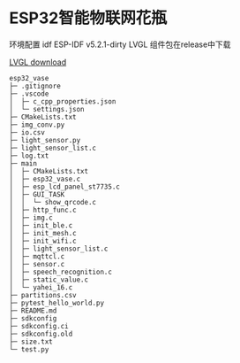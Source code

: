 # ESP32智能物联网花瓶
环境配置 idf ESP-IDF v5.2.1-dirty 
LVGL 组件包在release中下载 

[LVGL download](https://github.com/Gyxqq/esp32_vase/releases/tag/lvgl-components)

```
esp32_vase
├─ .gitignore
├─ .vscode
│  ├─ c_cpp_properties.json
│  └─ settings.json
├─ CMakeLists.txt
├─ img_conv.py
├─ io.csv
├─ light_sensor.py
├─ light_sensor_list.c
├─ log.txt
├─ main
│  ├─ CMakeLists.txt
│  ├─ esp32_vase.c
│  ├─ esp_lcd_panel_st7735.c
│  ├─ GUI_TASK
│  │  └─ show_qrcode.c
│  ├─ http_func.c
│  ├─ img.c
│  ├─ init_ble.c
│  ├─ init_mesh.c
│  ├─ init_wifi.c
│  ├─ light_sensor_list.c
│  ├─ mqttcl.c
│  ├─ sensor.c
│  ├─ speech_recognition.c
│  ├─ static_value.c
│  └─ yahei_16.c
├─ partitions.csv
├─ pytest_hello_world.py
├─ README.md
├─ sdkconfig
├─ sdkconfig.ci
├─ sdkconfig.old
├─ size.txt
└─ test.py

```